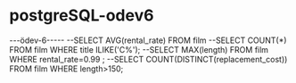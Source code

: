 # postgreSQL-odev6

---ödev-6-----
--SELECT AVG(rental_rate) FROM film
--SELECT COUNT(*) FROM film WHERE title ILIKE('C%');
--SELECT MAX(length) FROM film WHERE rental_rate=0.99 ;
--SELECT COUNT(DISTINCT(replacement_cost)) FROM film WHERE length>150;